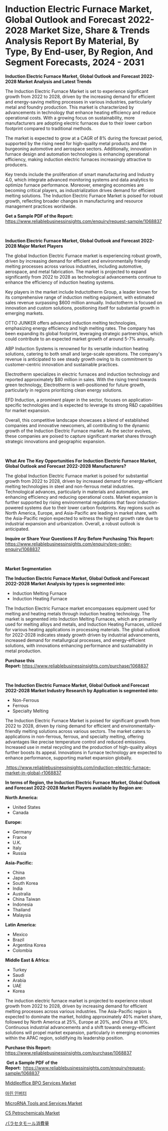 <p><h1>Induction Electric Furnace Market, Global Outlook and Forecast 2022-2028 Market Size, Share & Trends Analysis Report By Material, By Type, By End-user, By Region, And Segment Forecasts, 2024 - 2031</h1></p><p><strong>Induction Electric Furnace Market, Global Outlook and Forecast 2022-2028 Market Analysis and Latest Trends</strong></p>
<p><p>The Induction Electric Furnace Market is set to experience significant growth from 2022 to 2028, driven by the increasing demand for efficient and energy-saving melting processes in various industries, particularly metal and foundry production. This market is characterized by advancements in technology that enhance heating efficiency and reduce operational costs. With a growing focus on sustainability, more manufacturers are adopting electric furnaces due to their lower carbon footprint compared to traditional methods.</p><p>The market is expected to grow at a CAGR of 8% during the forecast period, supported by the rising need for high-quality metal products and the burgeoning automotive and aerospace sectors. Additionally, innovation in furnace design and automation technologies is enhancing operational efficiency, making induction electric furnaces increasingly attractive to producers.</p><p>Key trends include the proliferation of smart manufacturing and Industry 4.0, which integrate advanced monitoring systems and data analytics to optimize furnace performance. Moreover, emerging economies are becoming critical players, as industrialization drives demand for efficient melting solutions. The Induction Electric Furnace Market is poised for robust growth, reflecting broader changes in manufacturing and resource management practices worldwide.</p></p>
<p><strong>Get a Sample PDF of the Report:&nbsp;</strong> <a href="https://www.reliablebusinessinsights.com/enquiry/request-sample/1068837">https://www.reliablebusinessinsights.com/enquiry/request-sample/1068837</a></p>
<p>&nbsp;</p>
<p><strong>Induction Electric Furnace Market, Global Outlook and Forecast 2022-2028 Major Market Players</strong></p>
<p><p>The global Induction Electric Furnace market is experiencing robust growth, driven by increasing demand for efficient and environmentally friendly melting processes across various industries, including automotive, aerospace, and metal fabrication. The market is projected to expand significantly from 2022 to 2028 as technological advancements continue to enhance the efficiency of induction heating systems.</p><p>Key players in the market include Inductotherm Group, a leader known for its comprehensive range of induction melting equipment, with estimated sales revenue surpassing $600 million annually. Inductotherm is focused on innovation and custom solutions, positioning itself for substantial growth in emerging markets.</p><p>OTTO JUNKER offers advanced induction melting technologies, emphasizing energy efficiency and high melting rates. The company has been expanding its global footprint, leveraging strategic partnerships, which could contribute to an expected market growth of around 5-7% annually.</p><p>ABP Induction Systems is renowned for its versatile induction heating solutions, catering to both small and large-scale operations. The company's revenue is anticipated to see steady growth owing to its commitment to customer-centric innovation and sustainable practices.</p><p>Electrotherm specializes in electric furnaces and induction technology and reported approximately $80 million in sales. With the rising trend towards green technology, Electrotherm is well-positioned for future growth, particularly in regions prioritizing clean energy solutions.</p><p>EFD Induction, a prominent player in the sector, focuses on application-specific technologies and is expected to leverage its strong R&D capabilities for market expansion.</p><p>Overall, this competitive landscape showcases a blend of established companies and innovative newcomers, all contributing to the dynamic growth of the Induction Electric Furnace market. As the sector evolves, these companies are poised to capture significant market shares through strategic innovations and geographic expansion.</p></p>
<p>&nbsp;</p>
<p><strong>What Are The Key Opportunities For Induction Electric Furnace Market, Global Outlook and Forecast 2022-2028 Manufacturers?</strong></p>
<p><p>The global Induction Electric Furnace market is poised for substantial growth from 2022 to 2028, driven by increased demand for energy-efficient melting technologies in steel and non-ferrous metal industries. Technological advances, particularly in materials and automation, are enhancing efficiency and reducing operational costs. Market expansion is further supported by rising environmental regulations that favor induction-powered systems due to their lower carbon footprints. Key regions such as North America, Europe, and Asia-Pacific are leading in market share, with the Asia-Pacific region expected to witness the highest growth rate due to industrial expansion and urbanization. Overall, a robust outlook is anticipated.</p></p>
<p><strong>Inquire or Share Your Questions If Any Before Purchasing This Report:</strong> <a href="https://www.reliablebusinessinsights.com/enquiry/pre-order-enquiry/1068837">https://www.reliablebusinessinsights.com/enquiry/pre-order-enquiry/1068837</a></p>
<p>&nbsp;</p>
<p><strong>Market Segmentation</strong></p>
<p><strong>The Induction Electric Furnace Market, Global Outlook and Forecast 2022-2028 Market Analysis by types is segmented into:</strong></p>
<p><ul><li>Induction Melting Furnace</li><li>Induction Heating Furnace</li></ul></p>
<p><p>The Induction Electric Furnace market encompasses equipment used for melting and heating metals through induction heating technology. The market is segmented into Induction Melting Furnaces, which are primarily used for melting alloys and metals, and Induction Heating Furnaces, utilized for various heating applications in processing materials. The global outlook for 2022-2028 indicates steady growth driven by industrial advancements, increased demand for metallurgical processes, and energy-efficient solutions, with innovations enhancing performance and sustainability in metal production.</p></p>
<p><strong>Purchase this Report:&nbsp;</strong><a href="https://www.reliablebusinessinsights.com/purchase/1068837">https://www.reliablebusinessinsights.com/purchase/1068837</a></p>
<p>&nbsp;</p>
<p><strong>The Induction Electric Furnace Market, Global Outlook and Forecast 2022-2028 Market Industry Research by Application is segmented into:</strong></p>
<p><ul><li>Non-Ferrous</li><li>Ferrous</li><li>Specialty Melting</li></ul></p>
<p><p>The Induction Electric Furnace Market is poised for significant growth from 2022 to 2028, driven by rising demand for efficient and environmentally-friendly melting solutions across various sectors. The market caters to applications in non-ferrous, ferrous, and specialty melting, offering advantages like precise temperature control and reduced emissions. Increased use in metal recycling and the production of high-quality alloys further boosts its appeal. Innovations in furnace technology are expected to enhance performance, supporting market expansion globally.</p></p>
<p><a href="https://www.reliablebusinessinsights.com/induction-electric-furnace-market-in-global-r1068837">&nbsp;https://www.reliablebusinessinsights.com/induction-electric-furnace-market-in-global-r1068837</a></p>
<p><strong>In terms of Region, the Induction Electric Furnace Market, Global Outlook and Forecast 2022-2028 Market Players available by Region are:</strong></p>
<p>
    <p> <strong> North America: </strong>
        <ul>
            <li>United States</li>
            <li>Canada</li>
        </ul>
        </p> 
    <p> <strong> Europe: </strong>
        <ul>
            <li>Germany</li>
            <li>France</li>
            <li>U.K.</li>
            <li>Italy</li>
            <li>Russia</li>
        </ul>
        </p> 
    <p> <strong> Asia-Pacific: </strong>
        <ul>
            <li>China</li>
            <li>Japan</li>
            <li>South Korea</li>
            <li>India</li>
            <li>Australia</li>
            <li>China Taiwan</li>
            <li>Indonesia</li>
            <li>Thailand</li>
            <li>Malaysia</li>
        </ul>
        </p> 
    <p> <strong> Latin America: </strong>
        <ul>
            <li>Mexico</li>
            <li>Brazil</li>
            <li>Argentina Korea</li>
            <li>Colombia</li>
        </ul>
        </p> 
    <p> <strong> Middle East & Africa: </strong>
        <ul>
            <li>Turkey</li>
            <li>Saudi</li>
            <li>Arabia</li>
            <li>UAE</li>
            <li>Korea</li>
        </ul>
    </p>
    </p>
<p><p>The induction electric furnace market is projected to experience robust growth from 2022 to 2028, driven by increasing demand for efficient melting processes across various industries. The Asia-Pacific region is expected to dominate the market, holding approximately 40% market share, followed by North America at 25%, Europe at 20%, and China at 10%. Continuous industrial advancements and a shift towards energy-efficient solutions will propel market expansion, particularly in emerging economies within the APAC region, solidifying its leadership position.</p></p>
<p><strong>Purchase this Report: </strong><a href="https://www.reliablebusinessinsights.com/purchase/1068837">https://www.reliablebusinessinsights.com/purchase/1068837</a></p>
<p>&nbsp;<strong>Get a Sample PDF of the Report:&nbsp;&nbsp;</strong><a href="https://www.reliablebusinessinsights.com/enquiry/request-sample/1068837">https://www.reliablebusinessinsights.com/enquiry/request-sample/1068837</a></p>
<p><strong></strong></p>
<p><p><a href="https://www.linkedin.com/pulse/middleoffice-bpo-services-market-report-product-type-insurance-4fqpe?trackingId=jf6E9TfgTauHh0gHA7Stog%3D%3D">Middleoffice BPO Services Market</a></p><p><a href="https://medium.com/@nazminrahman651/%ED%95%B4%EC%96%91-%EC%9D%B8%EB%B2%84%ED%84%B0%EC%97%90-%EB%8C%80%ED%95%9C-%EA%B8%80%EB%A1%9C%EB%B2%8C-%EA%B4%80%EC%A0%90-%EC%8B%9C%EC%9E%A5-%EB%8F%99%ED%96%A5-%EB%8F%84%EC%A0%84-%EA%B3%BC%EC%A0%9C-%EB%B0%8F-%EC%A0%84%EB%A7%9D-2024-2031-fa83f25d405a">마린 인버터</a></p><p><a href="https://issuu.com/reportprime-2/docs/microrna-tools-and-services-market-_52a218d3e9edb7">MicroRNA Tools and Services Market</a></p><p><a href="https://medium.com/@patricbguth07/c5-petrochemicals-market-share-market-analysis-growth-trends-forecasts-for-period-from-2024-1818f94d7926">C5 Petrochemicals Market</a></p><p><a href="https://medium.com/@coleensxrkkn/%E3%83%91%E3%83%A9%E3%82%BB%E3%82%BF%E3%83%A2%E3%83%BC%E3%83%AB%E6%B6%88%E8%B2%BB%E5%B8%82%E5%A0%B4%E3%81%AB%E9%96%A2%E3%81%99%E3%82%8B%E6%B4%9E%E5%AF%9F-%E5%B8%82%E5%A0%B4%E3%83%97%E3%83%AC%E3%83%BC%E3%83%A4%E3%83%BC-%E5%B8%82%E5%A0%B4%E8%A6%8F%E6%A8%A1-%E5%9C%B0%E5%9F%9F-%E4%BA%88%E6%B8%AC-2024%E5%B9%B4-2031%E5%B9%B4-9967802dfc98">パラセタモール消費量</a></p></p>